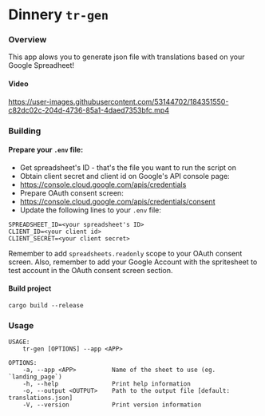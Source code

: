 # Dinnery `tr-gen`

### Overview
This app alows you to generate json file with translations based on your Google Spreadheet!

#### Video

https://user-images.githubusercontent.com/53144702/184351550-c82dc02c-204d-4736-85a1-4daed7353bfc.mp4




### Building
#### Prepare your `.env` file:
- Get spreadsheet's ID - that's the file you want to run the script on
- Obtain client secret and client id on Google's API console page:
- https://console.cloud.google.com/apis/credentials
- Prepare OAuth consent screen:
- https://console.cloud.google.com/apis/credentials/consent
- Update the following lines to your `.env` file:
```
SPREADSHEET_ID=<your spreadsheet's ID>
CLIENT_ID=<your client id>
CLIENT_SECRET=<your client secret>
```
Remember to add `spreadsheets.readonly` scope to your OAuth consent screen.
Also, remember to add your Google Account with the spritesheet to test account in the OAuth consent screen section.

#### Build project
`cargo build --release`

### Usage
```shell
USAGE:
    tr-gen [OPTIONS] --app <APP>

OPTIONS:
    -a, --app <APP>          Name of the sheet to use (eg. `landing_page`)
    -h, --help               Print help information
    -o, --output <OUTPUT>    Path to the output file [default: translations.json]
    -V, --version            Print version information
```
